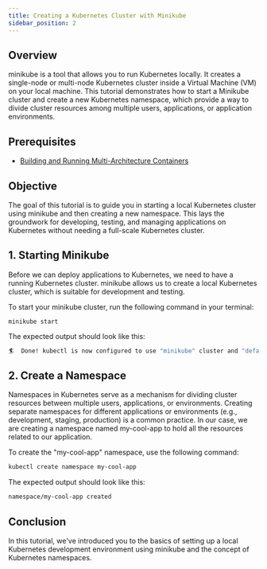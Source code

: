 ```yaml
---
title: Creating a Kubernetes Cluster with Minikube
sidebar_position: 2
---
```

## Overview
minikube is a tool that allows you to run Kubernetes locally. It creates a single-node or multi-node Kubernetes cluster inside a Virtual Machine (VM) on your local machine. This tutorial demonstrates how to start a Minikube cluster and create a new Kubernetes namespace, which provide a way to divide cluster resources among multiple users, applications, or application environments.

## Prerequisites
- [Building and Running Multi-Architecture Containers](../../containers/python/multiarchitecture-image.md)
## Objective
The goal of this tutorial is to guide you in starting a local Kubernetes cluster using minikube and then creating a new namespace. This lays the groundwork for developing, testing, and managing applications on Kubernetes without needing a full-scale Kubernetes cluster. 

## 1. Starting Minikube
Before we can deploy applications to Kubernetes, we need to have a running Kubernetes cluster. minikube allows us to create a local Kubernetes cluster, which is suitable for development and testing.

To start your minikube cluster, run the following command in your terminal:
```
minikube start
```
The expected output should look like this:
```bash
🏄  Done! kubectl is now configured to use "minikube" cluster and "default" namespace by default
```

## 2. Create a Namespace
Namespaces in Kubernetes serve as a mechanism for dividing cluster resources between multiple users, applications, or environments. Creating separate namespaces for different applications or environments (e.g., development, staging, production) is a common practice. In our case, we are creating a namespace named my-cool-app to hold all the resources related to our application. 

To create the "my-cool-app" namespace, use the following command:
```bash
kubectl create namespace my-cool-app
```
The expected output should look like this:
```bash
namespace/my-cool-app created
```

## Conclusion
In this tutorial, we've introduced you to the basics of setting up a local Kubernetes development environment using minikube and the concept of Kubernetes namespaces. 